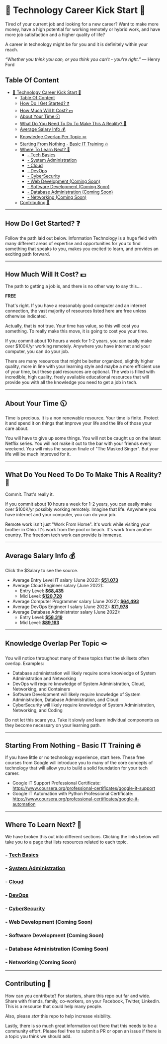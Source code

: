 # 🚀 Technology Career Kick Start 🚀

Tired of your current job and looking for a new career? Want to make more money, have a high potential for working remotely or hybrid work, and have more job satisfaction and a higher quality of life? 

A career in technology might be for you and it is definitely within your reach.

*“Whether you think you can, or you think you can't - you're right.”* ― Henry Ford

## Table Of Content
- [🚀 Technology Career Kick Start 🚀](#-technology-career-kick-start-)
  - [Table Of Content](#table-of-content)
  - [How Do I Get Started? ❓](#how-do-i-get-started-)
  - [How Much Will It Cost? 💵](#how-much-will-it-cost-)
  - [About Your Time 🕥](#about-your-time-)
  - [What Do You Need To Do To Make This A Reality? 👀](#what-do-you-need-to-do-to-make-this-a-reality-)
  - [Average Salary Info 💰](#average-salary-info-)
  - [Knowledge Overlap Per Topic 🪢](#knowledge-overlap-per-topic-)
  - [Starting From Nothing - Basic IT Training 🔥](#starting-from-nothing---basic-it-training-)
  - [Where To Learn Next? 🚀](#where-to-learn-next-)
    - [- Tech Basics](#--tech-basics)
    - [- System Administration](#--system-administration)
    - [- Cloud](#--cloud)
    - [- DevOps](#--devops)
    - [- CyberSecurity](#--cybersecurity)
    - [- Web Development (Coming Soon)](#--web-development-coming-soon)
    - [- Software Development (Coming Soon)](#--software-development-coming-soon)
    - [- Database Administration (Coming Soon)](#--database-administration-coming-soon)
    - [- Networking (Coming Soon)](#--networking-coming-soon)
  - [Contributing 🤝](#contributing-)

---

## How Do I Get Started? ❓

Follow the path laid out below. Information Technology is a huge field with many different areas of expertise and opportunities for you to find something that speaks to you, makes you excited to learn, and provides an exciting path forward.

---

## How Much Will It Cost? 💵

The path to getting a job is, and there is no other way to say this.... 

**FREE**

That's right. If you have a reasonably good computer and an internet connection, the vast majority of resources listed here are free unless otherwise indicated. 

Actually, that is not true. Your time has value, so this will cost you something. To really make this move, it is going to cost you your time.

If you commit about 10 hours a week for 1-2 years, you can easily make over $100K/yr working remotely. Anywhere you have internet and your computer, you can do your job.

There are many resources that might be better organized, slightly higher quality, more in line with your learning style and maybe a more efficient use of your time, but these paid resources are optional. The web is filled with incredible, high quality, freely available educational resources that will provide you with all the knowledge you need to get a job in tech.

---

## About Your Time 🕥

Time is precious. It is a non renewable resource. Your time is finite. Protect it and spend it on things that improve your life and the life of those your care about.

You will have to give up some things. You will not be caught up on the latest Netflix series. You will not make it out to the bar with your friends every weekend. You will miss the season finale of "The Masked Singer". But your life will be much improved for it.

---

## What Do You Need To Do To Make This A Reality? 👀

Commit. That's really it.

If you commit about 10 hours a week for 1-2 years, you can easily make over $100K/yr possibly working remotely. Imagine that life. Anywhere you have internet and your computer, you can do your job. 

Remote work isn't just "Work From Home". It's work while visiting your brother in Ohio. It's work from the pool or beach. It's work from another country. The freedom tech work can provide is immense.

---

## Average Salary Info 💰

Click the $Salary to see the source.

- Average Entry Level IT salary (June 2022): [**$51,073**](https://www.indeed.com/career/entry-level-it-technician/salaries)
- Average Cloud Engineer salary (June 2022):
    - Entry Level: [**$68,435**](https://www.ziprecruiter.com/Salaries/)
    - Mid Level: [**$120,728**]( https://www.indeed.com/career/cloud-engineer/salaries) 
- Average Computer Programmer salary (June 2022): [**$64,493**](​​https://www.indeed.com/career/computer-programmer/salaries)
- Average DevOps Engineer I salary (June 2022): [**$71,978**](https://www.salary.com/research/salary/benchmark/devops-engineer-i-salary)
- Average Database Administrator salary (June 2022): 
    - Entry Level: [**$58,319**](https://www.ziprecruiter.com/Salaries/Entry-Level-Database-Administrator-Salary)
    - Mid Level: [**$89,163**](https://www.ziprecruiter.com/Salaries/Database-Administrator-Salary)

---

## Knowledge Overlap Per Topic 🪢

You will notice throughout many of these topics that the skillsets often overlap. Examples:

- Database administration will likely require some knowledge of System Administration and Networking
- DevOps will require knowledge of System Administration, Cloud, Networking, and Containers
- Software Development will likely require knowledge of System Administration, Database Administration, and Cloud
- CyberSecurity will likely require knowledge of System Administration, Networking, and Coding

Do not let this scare you. Take it slowly and learn individual components as they become necessary on your learning path.

---

## Starting From Nothing - Basic IT Training 🔥
If you have little or no technology experience, start here. These free courses from Google will introduce you to many of the core concepts of technology that will allow you to build a solid foundation for your tech career.

- Google IT Support Professional Certificate: https://www.coursera.org/professional-certificates/google-it-support 
- Google IT Automation with Python Professional Certificate: 
https://www.coursera.org/professional-certificates/google-it-automation

---

## Where To Learn Next? 🚀

We have broken this out into different sections. Clicking the links below will take you to a page that lists resources related to each topic.

### - [Tech Basics](/topics/tech-basics/README.md)
### - [System Administration](/topics/system-administration/README.md)
### - [Cloud](/topics/cloud/README.md)
### - [DevOps](/topics/devops/README.md)
### - [CyberSecurity](/topics/cybersecurity/README.md)
### - Web Development (Coming Soon)
### - Software Development (Coming Soon)
### - Database Administration (Coming Soon)
### - Networking (Coming Soon)

---

## Contributing 🤝

How can you contribute? For starters, share this repo out far and wide. Share with friends, family, co-workers, on your Facebook, Twitter, LinkedIn. This is a resource that could help many people.

Also, please *star* this repo to help increase visibility.

Lastly, there is so much great information out there that this needs to be a community effort. Please feel free to submit a PR or open an issue if there is a topic you think we should add.
